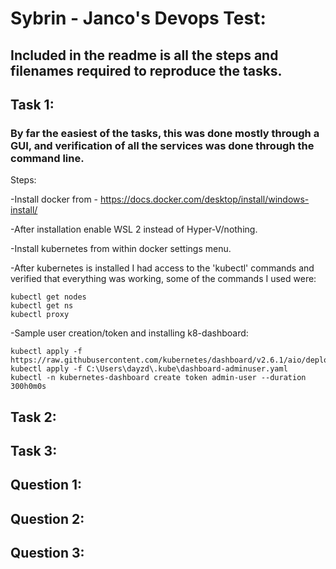 # Sybrin - Janco's Devops Test:

## Included in the readme is all the steps and filenames required to reproduce the tasks.


## Task 1:
### By far the easiest of the tasks, this was done mostly through a GUI, and verification of all the services was done through the command line.
Steps:

-Install docker from - https://docs.docker.com/desktop/install/windows-install/

-After installation enable WSL 2 instead of Hyper-V/nothing.

-Install kubernetes from within docker settings menu.

-After kubernetes is installed I had access to the 'kubectl' commands and verified that everything was working,  some of the commands I used were:

```
kubectl get nodes
kubectl get ns
kubectl proxy
```

-Sample user creation/token and installing k8-dashboard:
```
kubectl apply -f https://raw.githubusercontent.com/kubernetes/dashboard/v2.6.1/aio/deploy/recommended.yaml
kubectl apply -f C:\Users\dayzd\.kube\dashboard-adminuser.yaml 
kubectl -n kubernetes-dashboard create token admin-user --duration 300h0m0s
```
## Task 2:




## Task 3:



## Question 1:





## Question 2:




## Question 3:
